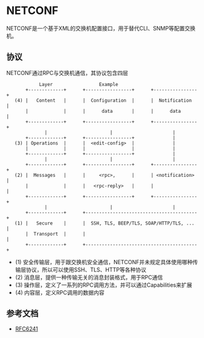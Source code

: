 # NETCONF

NETCONF是一个基于XML的交换机配置接口，用于替代CLI、SNMP等配置交换机。

## 协议

NETCONF通过RPC与交换机通信，其协议包含四层

```
            Layer                 Example
       +-------------+      +-----------------+      +----------------+
   (4) |   Content   |      |  Configuration  |      |  Notification  |
       |             |      |      data       |      |      data      |
       +-------------+      +-----------------+      +----------------+
              |                       |                      |
       +-------------+      +-----------------+              |
   (3) | Operations  |      |  <edit-config>  |              |
       |             |      |                 |              |
       +-------------+      +-----------------+              |
              |                       |                      |
       +-------------+      +-----------------+      +----------------+
   (2) |  Messages   |      |     <rpc>,      |      | <notification> |
       |             |      |   <rpc-reply>   |      |                |
       +-------------+      +-----------------+      +----------------+
              |                       |                      |
       +-------------+      +-----------------------------------------+
   (1) |   Secure    |      |  SSH, TLS, BEEP/TLS, SOAP/HTTP/TLS, ... |
       |  Transport  |      |                                         |
       +-------------+      +-----------------------------------------+
```

- (1) 安全传输层，用于跟交换机安全通信，NETCONF并未规定具体使用哪种传输层协议，所以可以使用SSH、TLS、HTTP等各种协议
- (2) 消息层，提供一种传输无关的消息封装格式，用于RPC通信
- (3) 操作层，定义了一系列的RPC调用方法，并可以通过Capabilities来扩展
- (4) 内容层，定义RPC调用的数据内容

## 参考文档

- [RFC6241](https://tools.ietf.org/html/rfc6241)
